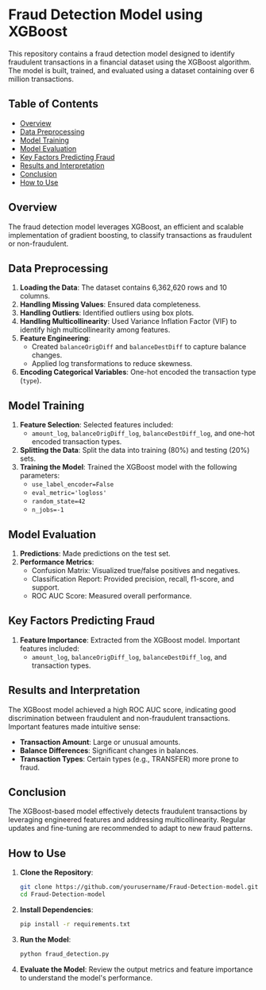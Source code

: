 # Fraud Detection Model using XGBoost

This repository contains a fraud detection model designed to identify fraudulent transactions in a financial dataset using the XGBoost algorithm. The model is built, trained, and evaluated using a dataset containing over 6 million transactions.

## Table of Contents

- [Overview](#overview)
- [Data Preprocessing](#data-preprocessing)
- [Model Training](#model-training)
- [Model Evaluation](#model-evaluation)
- [Key Factors Predicting Fraud](#key-factors-predicting-fraud)
- [Results and Interpretation](#results-and-interpretation)
- [Conclusion](#conclusion)
- [How to Use](#how-to-use)

## Overview

The fraud detection model leverages XGBoost, an efficient and scalable implementation of gradient boosting, to classify transactions as fraudulent or non-fraudulent.

## Data Preprocessing

1. **Loading the Data**: The dataset contains 6,362,620 rows and 10 columns.
2. **Handling Missing Values**: Ensured data completeness.
3. **Handling Outliers**: Identified outliers using box plots.
4. **Handling Multicollinearity**: Used Variance Inflation Factor (VIF) to identify high multicollinearity among features.
5. **Feature Engineering**:
   - Created `balanceOrigDiff` and `balanceDestDiff` to capture balance changes.
   - Applied log transformations to reduce skewness.
6. **Encoding Categorical Variables**: One-hot encoded the transaction type (`type`).

## Model Training

1. **Feature Selection**: Selected features included:
   - `amount_log`, `balanceOrigDiff_log`, `balanceDestDiff_log`, and one-hot encoded transaction types.
2. **Splitting the Data**: Split the data into training (80%) and testing (20%) sets.
3. **Training the Model**: Trained the XGBoost model with the following parameters:
   - `use_label_encoder=False`
   - `eval_metric='logloss'`
   - `random_state=42`
   - `n_jobs=-1`

## Model Evaluation

1. **Predictions**: Made predictions on the test set.
2. **Performance Metrics**:
   - Confusion Matrix: Visualized true/false positives and negatives.
   - Classification Report: Provided precision, recall, f1-score, and support.
   - ROC AUC Score: Measured overall performance.

## Key Factors Predicting Fraud

1. **Feature Importance**: Extracted from the XGBoost model. Important features included:
   - `amount_log`, `balanceOrigDiff_log`, `balanceDestDiff_log`, and transaction types.

## Results and Interpretation

The XGBoost model achieved a high ROC AUC score, indicating good discrimination between fraudulent and non-fraudulent transactions. Important features made intuitive sense:
- **Transaction Amount**: Large or unusual amounts.
- **Balance Differences**: Significant changes in balances.
- **Transaction Types**: Certain types (e.g., TRANSFER) more prone to fraud.

## Conclusion

The XGBoost-based model effectively detects fraudulent transactions by leveraging engineered features and addressing multicollinearity. Regular updates and fine-tuning are recommended to adapt to new fraud patterns.

## How to Use

1. **Clone the Repository**:
    ```sh
    git clone https://github.com/yourusername/Fraud-Detection-model.git
    cd Fraud-Detection-model
    ```

2. **Install Dependencies**:
    ```sh
    pip install -r requirements.txt
    ```

3. **Run the Model**:
    ```sh
    python fraud_detection.py
    ```

4. **Evaluate the Model**: Review the output metrics and feature importance to understand the model's performance.

